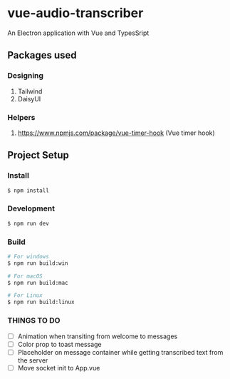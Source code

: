 # vue-audio-transcriber

An Electron application with Vue and TypesSript

## Packages used

### Designing

1. Tailwind
2. DaisyUI

### Helpers

1. https://www.npmjs.com/package/vue-timer-hook (Vue timer hook)

## Project Setup

### Install

```bash
$ npm install
```

### Development

```bash
$ npm run dev
```

### Build

```bash
# For windows
$ npm run build:win

# For macOS
$ npm run build:mac

# For Linux
$ npm run build:linux
```

### THINGS TO DO

- [ ] Animation when transiting from welcome to messages
- [ ] Color prop to toast message
- [ ] Placeholder on message container while getting transcribed text from the server
- [ ] Move socket init to App.vue
